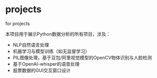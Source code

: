 # projects
for projects

本项目用于展示Python数据分析的所有项目，涉及：
   - NLP自然语言处理
   - 机器学习与模型训练（如无监督学习）
   - PIL图像处理，基于豆包/阿里视觉模型的OpenCV物体识别与人脸检测
   - 基于OpenAI-whisper的语音处理
   - 股票数据的GUI交互窗口设计
